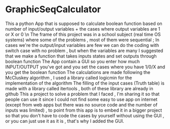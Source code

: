 # GraphicSeqCalculator
This a python App that is supposed to calculate boolean function based on number of input/output variables + the cases where output variables are 1 or X or 0 \n
The frame of this project was in a school subject (real time OS systems) where some of the problems , most of them were sequential ; In cases we're the output/input variables are few we can do the coding with switch case with no problem , but when the variables are many I suggested that we make a function that takes inputs states and set outputs through boolean function
The App contain a GUI so you enter how much INPUT/OUTPUT you've got and you set the cases where you have 1/0/X and you get the boolean function
The calculations are made following the McCluskey algorithm , I used a library called logicmin for the implementation of the algorithm
The filling of the input cases (Truth table) is made with a library called itertools , both of these library are already in github
This a project to solve a problem that I faced , I'm sharing it so that people can use it since I could not find some easy to use app on internet (except from web apps but there was no source code and the number of inputs was limited) , to point from this app is to embed it in a bigger project so that you don't have to code the cases by yourself without using the GUI , or you can just use it as it is , that's why I added the GUI.

